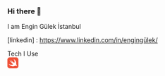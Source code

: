 ### Hi there 👋 
I am Engin Gülek
İstanbul


[linkedin] : https://www.linkedin.com/in/engingülek/

Tech I Use <br>
<img src="https://raw.githubusercontent.com/github/explore/80688e429a7d4ef2fca1e82350fe8e3517d3494d/topics/swift/swift.png" width="25" height="25">
<tab>
  
  







